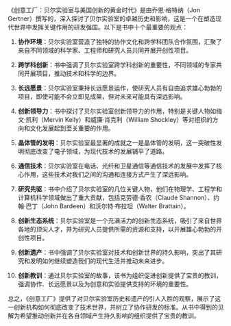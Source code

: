 《创意工厂：贝尔实验室与美国创新的黄金时代》是由乔恩·格特纳（Jon Gertner）撰写的，深入探讨了贝尔实验室的卓越历史和影响，这是一个在塑造现代世界中发挥关键作用的研发强国。以下是书中十个最重要的观点：

1. **协作环境**：贝尔实验室营造了独特的协作文化和跨学科团队合作氛围，汇聚了来自不同领域的科学家、工程师和研究人员共同开展开创性项目。

2. **跨学科创新**：书中强调了贝尔实验室跨学科创新的重要性，不同领域的专家共同开展项目，推动技术和科学的边界。

3. **长远愿景**：贝尔实验室秉持长远愿景运作，使研究人员有自由追求雄心勃勃的项目，即使可能不会立即见成果，但对未来可能具有深远影响。

4. **创新领导力**：书中探讨了贝尔实验室创新领导力的作用，特别是关键人物如梅文·凯利（Mervin Kelly）和威廉·肖克利（William Shockley）等对组织的方向和文化发展起到至关重要的作用。

5. **晶体管的发明**：贝尔实验室最显著的成就之一是晶体管的发明，这一突破性发明彻底改变了电子领域，为现代技术的发展铺平了道路。

6. **通信技术**：贝尔实验室在电话、光纤和卫星通信等通信技术的发展中发挥了核心作用，这些技术对我们之间的沟通和连接方式产生了深远影响。

7. **研究先驱**：书中介绍了贝尔实验室的几位关键人物，他们在物理学、工程学和计算机科学领域做出了重大贡献，包括克劳德·香农（Claude Shannon）、约翰·巴丁（John Bardeen）和沃尔特·布拉坦（Walter Brattain）。

8. **创新生态系统**：贝尔实验室是一个充满活力的创新生态系统，吸引了来自世界各地的顶尖人才，并为研究人员提供所需的资源和支持，以开展雄心勃勃的开创性项目。

9. **创新遗产**：书中强调了贝尔实验室对技术和创新世界的持久影响，突出了其研究和发明如何继续塑造我们的现代生活并推动未来进步。

10. **创新教训**：通过贝尔实验室的故事，该书为组织促进创新提供了宝贵的教训，强调协作、长远愿景以及为创意和实验提供支持的环境的重要性。

总之，《创意工厂》提供了对贝尔实验室历史和遗产的引人入胜的观察，展示了这一创新机构如何彻底改变了技术世界，并树立了协作研发的标准。从书中得到的见解为希望推动创新并在各自领域产生持久影响的组织提供了宝贵的教训。